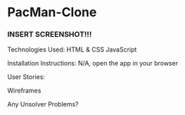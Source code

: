 # PacMan-Clone

### INSERT SCREENSHOT!!!

Technologies Used:
HTML & CSS
JavaScript

Installation Instructions:
N/A, open the app in your browser

User Stories:

Wireframes

Any Unsolver Problems?
